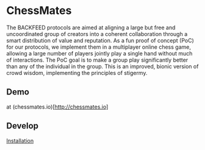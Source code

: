# ChessMates

The BACKFEED protocols are aimed at aligning a large but free and uncoordinated group of creators into a coherent collaboration through a smart distribution of value and reputation. As a fun proof of concept (PoC) for our protocols, we implement them in a multiplayer online chess game, allowing a large number of players jointly play a single hand without much of interactions. The PoC goal is to make a group play significantly better than any of the individual in the group. This is an improved, bionic version of crowd wisdom, implementing the principles of stigermy.

## Demo

  at (chessmates.io)[http://chessmates.io]
  
## Develop
  
  <a href="/install.md">Installation</a>
